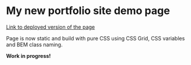 # My new portfolio site demo page

[Link to deployed version of the page](https://a-marchenko.github.io/marchenko/)

Page is now static and build with pure CSS using CSS Grid, CSS variables and BEM class naming.

**Work in progress!**
